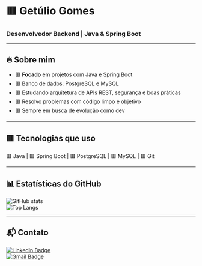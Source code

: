 # 🟥 Getúlio Gomes
### Desenvolvedor Backend | Java & Spring Boot

---

## 🔥 Sobre mim
- 🟥 **Focado** em projetos com Java e Spring Boot  
- 🟥 Banco de dados: PostgreSQL e MySQL  
- 🟥 Estudando arquitetura de APIs REST, segurança e boas práticas  
- 🟥 Resolvo problemas com código limpo e objetivo  
- 🟥 Sempre em busca de evolução como dev  

---

## 🟥 Tecnologias que uso
🟥 Java | 🟥 Spring Boot | 🟥 PostgreSQL | 🟥 MySQL | 🟥 Git

---

## 📊 Estatísticas do GitHub
![GitHub stats](https://github-readme-stats.vercel.app/api?username=GetsG&show_icons=true&theme=dark&title_color=ff1a1a&icon_color=ff3333&text_color=ffcccc&bg_color=000000)  
![Top Langs](https://github-readme-stats.vercel.app/api/top-langs/?username=GetsG&layout=compact&theme=dark&title_color=ff1a1a&text_color=ffcccc&bg_color=000000)

---

## 📬 Contato
[![Linkedin Badge](https://img.shields.io/badge/-LinkedIn-ff1a1a?style=flat&logo=Linkedin&logoColor=white)](https://linkedin.com/in/getulio-gomes-a33965235)  
[![Gmail Badge](https://img.shields.io/badge/-Gmail-ff3333?style=flat&logo=Gmail&logoColor=white)](mailto:seuemail@gmail.com)  
